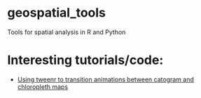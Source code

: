 # geospatial_tools
Tools for spatial analysis in R and Python

# Interesting tutorials/code:
* [Using tweenr to transition animations between catogram and chloropleth maps](http://www.r-graph-gallery.com/a-smooth-transition-between-chloropleth-and-cartogram/)

